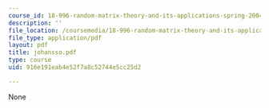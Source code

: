 ```yaml
---
course_id: 18-996-random-matrix-theory-and-its-applications-spring-2004
description: ''
file_location: /coursemedia/18-996-random-matrix-theory-and-its-applications-spring-2004/916e191eab4e52f7a8c52744e5cc25d2_johansso.pdf
file_type: application/pdf
layout: pdf
title: johansso.pdf
type: course
uid: 916e191eab4e52f7a8c52744e5cc25d2

---
```

None